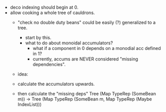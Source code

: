 - deco indexing should begin at 0.
- allow cooking a whole tree of cauldrons.
    - "check no double duty beans" could be easily (?) generalized to a tree.
        - start by this.
        - what to do about monoidal accumulators? 
            - what if a component in 0 depends on a monodial acc defined in 1?
            - currently, accums are NEVER considered "missing dependencies".

    - idea:
    - calculate the accumulators upwards.
    - then calculate the "missing deps"
        Tree (Map TypeRep (SomeBean m)) -> Tree (Map TypeRep (SomeBean m, Map TypeRep (Maybe IndexList)))

